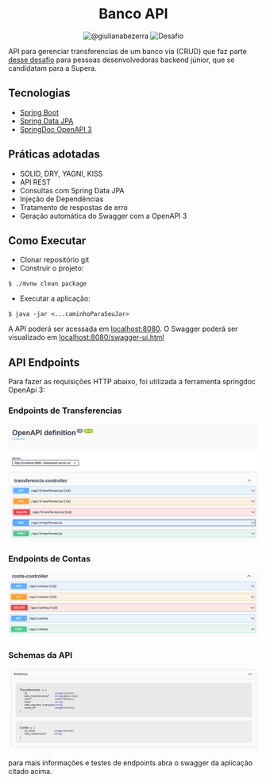 <h1 align="center">
  Banco API
</h1>

<p align="center">
 <img src="https://img.shields.io/static/v1?label=Dev&message=Kevin Rodrigues&color=8257E5&labelColor=000000" alt="@giulianabezerra" />
 <img src="https://img.shields.io/static/v1?label=Tipo&message=Desafio&color=8257E5&labelColor=000000" alt="Desafio" />
</p>

API para gerenciar transferencias de um banco via (CRUD) que faz parte [desse desafio](https://github.com/Supera-Inovacao-Tecnologia/PS-Java-React) para pessoas desenvolvedoras backend júnior, que se candidatam para a Supera.

## Tecnologias

- [Spring Boot](https://spring.io/projects/spring-boot)
- [Spring Data JPA](https://spring.io/projects/spring-data-jpa)
- [SpringDoc OpenAPI 3](https://springdoc.org/v2/#spring-webflux-support)

## Práticas adotadas

- SOLID, DRY, YAGNI, KISS
- API REST
- Consultas com Spring Data JPA
- Injeção de Dependências
- Tratamento de respostas de erro
- Geração automática do Swagger com a OpenAPI 3

## Como Executar

- Clonar repositório git
- Construir o projeto:
```
$ ./mvnw clean package
```
- Executar a aplicação:
```
$ java -jar <...caminhoParaSeuJar>
```

A API poderá ser acessada em [localhost:8080](http://localhost:8080).
O Swagger poderá ser visualizado em [localhost:8080/swagger-ui.html](http://localhost:8080/swagger-ui.html)

## API Endpoints

Para fazer as requisições HTTP abaixo, foi utilizada a ferramenta springdoc OpenApi 3:

### Endpoints de Transferencias
![Schema](/docs/images/transferencia_endpoints.png)

### Endpoints de Contas
![Schema](/docs/images/contas_endpoints.png)

### Schemas da API
![Schema](/docs/images/schemas.png)

para mais informações e testes de endpoints abra o swagger da aplicação citado acima.

